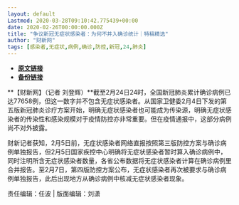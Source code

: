 ```yaml
---
layout: default
Lastmod: 2020-03-28T09:10:42.775439+00:00
date: 2020-02-26T00:00:00.000Z
title: "争议新冠无症状感染者：为何不并入确诊统计｜特稿精选"
author: "财新网"
tags: [感染者,无症状,病例,确诊,防控,新冠,24,肺炎]
---
```


* [**原文链接**](http://china.caixin.com/2020-02-26/101520417.html)
* [**备份链接**](https://archive.li/wip/sS9vm)


**【财新网】（记者 刘登辉）**截至2月24日24时，全国新冠肺炎累计确诊病例已达77658例，但这一数字并不包含无症状感染者。从国家卫健委2月4日下发的第五版新冠肺炎诊疗方案开始，明确无症状感染者也可能成为传染源，明确无症状感染者的传染性和感染规模对于疫情防控亦非常重要。但在疫情通报中，这部分病例尚不对外披露。

财新记者获知，2月5日前，无症状感染者网络直报按照第三版防控方案与确诊病例单独报告，但2月5日国家疾控中心明确将无症状感染者暂时算入确诊病例中，同时注明所含无症状感染者数量，各省公布数据将无症状感染者计算在确诊病例里合并报告。至2月7日，第四版防控方案公布，无症状感染者再次被要求与确诊病例单独报告，此后出现地方从确诊病例中核减无症状感染者现象。

责任编辑：任波 | 版面编辑：刘潇

